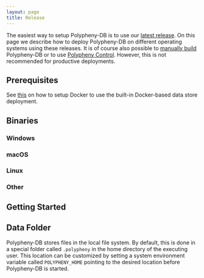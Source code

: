 ```yaml
---
layout: page
title: Release
---
```


The easiest way to setup Polypheny-DB is to use our [latest release](https://github.com/polypheny/Polypheny-DB/releases/latest). On this page we describe how to deploy Polypheny-DB on different operating systems using these releases. It is of course also possible to [manually build](#) Polypheny-DB or to use [Polypheny Control](/documentation/Polypheny-Control/). However, this is not recommended for productive deployments.


## Prerequisites

See [this](/documentation/Stores/Docker/) on how to setup Docker to use the built-in Docker-based data store deployment.


## Binaries


### Windows


### macOS


### Linux


### Other




## Getting Started




## Data Folder
Polypheny-DB stores files in the local file system. By default, this is done in a special folder called `.polypheny` in the home directory of the executing user.
This location can be customized by setting a system environment variable called `POLYPHENY_HOME` pointing to the desired location before Polypheny-DB is started.

